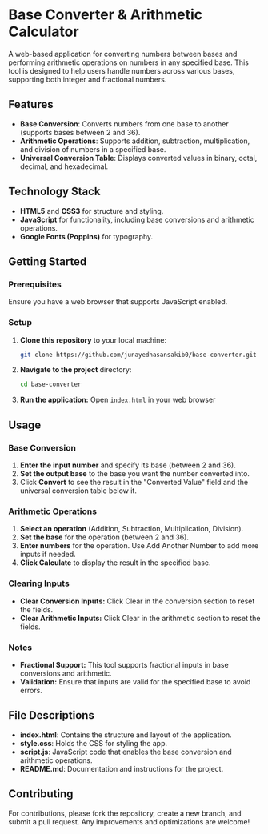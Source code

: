 # Base Converter & Arithmetic Calculator

A web-based application for converting numbers between bases and performing arithmetic operations on numbers in any specified base. This tool is designed to help users handle numbers across various bases, supporting both integer and fractional numbers.

## Features

- **Base Conversion**: Converts numbers from one base to another (supports bases between 2 and 36).
- **Arithmetic Operations**: Supports addition, subtraction, multiplication, and division of numbers in a specified base.
- **Universal Conversion Table**: Displays converted values in binary, octal, decimal, and hexadecimal.

## Technology Stack

- **HTML5** and **CSS3** for structure and styling.
- **JavaScript** for functionality, including base conversions and arithmetic operations.
- **Google Fonts (Poppins)** for typography.

## Getting Started

### Prerequisites

Ensure you have a web browser that supports JavaScript enabled.

### Setup

1. **Clone this repository** to your local machine:
   ```bash
   git clone https://github.com/junayedhasansakib0/base-converter.git
2. **Navigate to the project** directory:
   ```bash
   cd base-converter
3. **Run the application:** Open `index.html` in your web browser


## Usage

### Base Conversion
1. **Enter the input number** and specify its base (between 2 and 36).
2. **Set the output base** to the base you want the number converted into.
3. Click **Convert** to see the result in the "Converted Value" field and the universal conversion table below it.

### Arithmetic Operations
1. **Select an operation** (Addition, Subtraction, Multiplication, Division).
2. **Set the base** for the operation (between 2 and 36).
3. **Enter numbers** for the operation. Use Add Another Number to add more inputs if needed.
4. **Click Calculate** to display the result in the specified base.

### Clearing Inputs
* **Clear Conversion Inputs:** Click Clear in the conversion section to reset the fields.
* **Clear Arithmetic Inputs:** Click Clear in the arithmetic section to reset the fields.


### Notes
* **Fractional Support:** This tool supports fractional inputs in base conversions and arithmetic.
* **Validation:** Ensure that inputs are valid for the specified base to avoid errors.



## File Descriptions

- **index.html**: Contains the structure and layout of the application.
- **style.css**: Holds the CSS for styling the app.
- **script.js**: JavaScript code that enables the base conversion and arithmetic operations.
- **README.md**: Documentation and instructions for the project.


## Contributing

For contributions, please fork the repository, create a new branch, and submit a pull request. Any improvements and optimizations are welcome!



